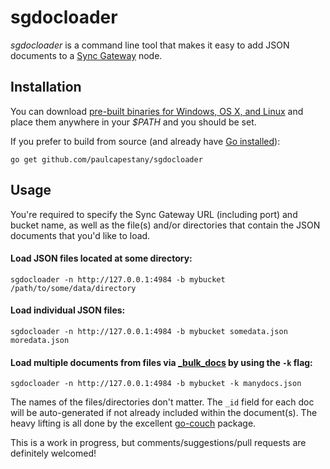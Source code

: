 # sgdocloader
_sgdocloader_ is a command line tool that makes it easy to add JSON documents to a [Sync Gateway](https://github.com/couchbase/sync_gateway/) node.

## Installation
You can download [pre-built binaries for Windows, OS X, and Linux](https://github.com/PaulCapestany/sgdocloader/releases/) and place them anywhere in your _$PATH_ and you should be set.

If you prefer to build from source (and already have [Go installed][dee70c8e]):

  [dee70c8e]: https://golang.org/doc/install "Install Golang"

`go get github.com/paulcapestany/sgdocloader`

## Usage
You're required to specify the Sync Gateway URL (including port) and bucket name, as well as the file(s) and/or directories that contain the JSON documents that you'd like to load.

#### Load JSON files located at some directory:

```shell
sgdocloader -n http://127.0.0.1:4984 -b mybucket /path/to/some/data/directory
```

#### Load individual JSON files:

```shell
sgdocloader -n http://127.0.0.1:4984 -b mybucket somedata.json moredata.json
```

#### Load multiple documents from files via [_bulk_docs][ab2e35d4] by using the `-k` flag:

  [ab2e35d4]: http://developer.couchbase.com/documentation/mobile/1.1.0/develop/references/couchbase-lite/rest-api/database/post-bulk-docs/index.html "_bulk_docs"

```shell
sgdocloader -n http://127.0.0.1:4984 -b mybucket -k manydocs.json
```

The names of the files/directories don't matter. The `_id` field for each doc will be auto-generated if not already included within the document(s). The heavy lifting is all done by the excellent [go-couch](https://github.com/tleyden/go-couch) package.

This is a work in progress, but comments/suggestions/pull requests are definitely welcomed!
